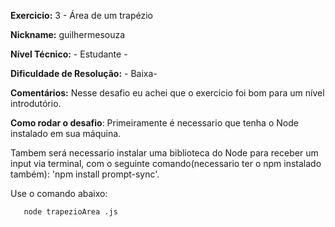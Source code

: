 
**Exercicio:** 3 - Área de um trapézio

**Nickname:** guilhermesouza

**Nível Técnico:** - Estudante -

**Dificuldade de Resolução:** - Baixa-

**Comentários:** Nesse desafio eu achei que o exercicio foi bom para um nível introdutório.

**Como rodar o desafio**: Primeiramente é necessario que tenha o Node instalado em sua máquina.

Tambem será necessario instalar uma biblioteca do Node para receber um input via terminal, com o seguinte comando(necessario ter o npm instalado também): 'npm install prompt-sync'.

Use o comando abaixo: 
```bash
   node trapezioArea .js 
```
